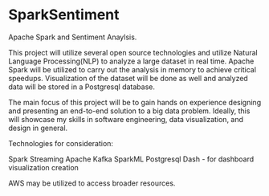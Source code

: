 # SparkSentiment
Apache Spark and Sentiment Anaylsis. 

This project will utilize several open source technologies and utilize Natural Language Processing(NLP) to analyze a large dataset in real time. Apache Spark will be utilized to carry out the analysis in memory to achieve critical speedups. Visualization of the dataset will be done as well and analyzed data will be stored in a Postgresql database. 

The main focus of this project will be to gain hands on experience designing and presenting an end-to-end solution to a big data problem. 
Ideally, this will showcase my skills in software engineering, data visualization, and design in general.

Technologies for consideration:

Spark Streaming
Apache Kafka
SparkML
Postgresql
Dash - for dashboard visualization creation

AWS may be utilized to access broader resources. 



